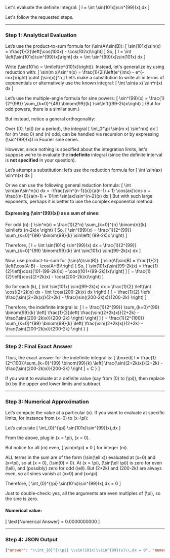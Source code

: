 Let's evaluate the definite integral:
\[
I = \int \sin(101x)\sin^{99}(x)\,dx
\]

Let's follow the requested steps.

---

### Step 1: Analytical Evaluation

Let’s use the product-to-sum formula for \(\sin(A)\sin(B)\):
\[
\sin(101x)\sin(x) = \frac{1}{2}\left[\cos(100x) - \cos(102x)\right]
\]
So,
\[
I = \int \left[\sin(101x)\sin^{99}(x)\right] dx = \int \sin^{99}(x)\sin(101x) dx
\]

Write \(\sin(101x) = \Im\left(e^{i101x}\right)\). Instead, let's generalize by using reduction with:
\[
\sin(m x)\sin^n(x) = \frac{1}{2i}\left(e^{imx} - e^{-imx}\right) \cdot [\sin(x)]^n
\]
Let’s make a substitution to write all in terms of exponentials or alternatively use the known integral:
\[
\int \sin(a x) \sin^n(x) dx
\]

Let’s use the multiple-angle formula for sine powers:
\[
\sin^{99}(x) = \frac{1}{2^{98}} \sum_{k=0}^{49} \binom{99}{k} \sin\left((99-2k)x\right)
\]
(But for odd powers, there is a similar sum.)

But instead, notice a general orthogonality:

Over \([0, \pi]\) (or a period), the integral
\[
\int_0^\pi \sin(m x) \sin^n(x) dx
\]
for \(m \neq 0\) and \(n\) odd, can be handled via recursion or by expressing \(\sin^{99}(x)\) in Fourier sine series.

However, since nothing is specified about the integration limits, let's suppose we're to evaluate the **indefinite** integral (since the definite interval is **not specified** in your question).

Let’s attempt a substitution: let’s use the reduction formula for
\[
\int \sin(ax) \sin^n(x) dx
\]

Or we can use the following general reduction formula:
\[
\int \sin(ax)\sin^n(x) dx = -\frac{\sin^{n-1}(x)}{a(n-1) + 1} \cos(ax)\cos x + \frac{(n-1)}{a(n-1) + 1}\int \sin(ax)\sin^{n-2}(x) dx
\]
But with such large exponents, perhaps it is better to use the complex exponential method.

#### Expressing \(\sin^{99}(x)\) as a sum of sines:

For odd \(n\):
\[
\sin^n(x) = \frac{1}{2^n} \sum_{k=0}^{n} \binom{n}{k} \sin\left( (n-2k)x \right)
\]
So,
\[
\sin^{99}(x) = \frac{1}{2^{99}} \sum_{k=0}^{99} \binom{99}{k} \sin\left( (99-2k)x \right)
\]

Therefore,
\[
I = \int \sin(101x) \sin^{99}(x) dx = \frac{1}{2^{99}} \sum_{k=0}^{99} \binom{99}{k} \int \sin(101x) \sin((99-2k)x) dx
\]

Now, use product-to-sum for \(\sin(A)\sin(B)\):
\[
\sin(A)\sin(B) = \frac{1}{2} \left[\cos(A-B) - \cos(A+B)\right]
\]
So,
\[
\sin(101x)\sin((99-2k)x) = \frac{1}{2}\left[\cos((101-(99-2k))x) - \cos((101+(99-2k))x)\right]
\]
\[
= \frac{1}{2}\left[\cos((2+2k)x) - \cos((200-2k)x)\right]
\]

So for each \(k\),
\[
\int \sin(101x) \sin((99-2k)x) dx = \frac{1}{2} \left(\int \cos((2+2k)x) dx - \int \cos((200-2k)x) dx \right)
\]
\[
= \frac{1}{2} \left( \frac{\sin((2+2k)x)}{2+2k} - \frac{\sin((200-2k)x)}{200-2k} \right)
\]

Therefore, the indefinite integral is:
\[
I = \frac{1}{2^{99}} \sum_{k=0}^{99} \binom{99}{k} \left[ \frac{1}{2}\left( \frac{\sin((2+2k)x)}{2+2k} - \frac{\sin((200-2k)x)}{200-2k} \right) \right]
\]
\[
= \frac{1}{2^{100}} \sum_{k=0}^{99} \binom{99}{k} \left( \frac{\sin((2+2k)x)}{2+2k} - \frac{\sin((200-2k)x)}{200-2k} \right )
\]

---

### Step 2: Final Exact Answer

Thus, the exact answer for the indefinite integral is:
\[
\boxed{
I = \frac{1}{2^{100}}\sum_{k=0}^{99} \binom{99}{k} \left[ \frac{\sin((2+2k)x)}{2+2k} - \frac{\sin((200-2k)x)}{200-2k} \right ] + C
}
\]

If you want to evaluate at a definite value (say from \(0\) to \(\pi\)), then replace \(x\) by the upper and lower limits and subtract.

---

### Step 3: Numerical Approximation

Let’s compute the value at a particular \(x\). If you want to evaluate at specific limits, for instance from \(x=0\) to \(x=\pi\):

Let’s calculate
\[
\int_{0}^{\pi} \sin(101x)\sin^{99}(x)\,dx
\]

From the above, plug in \(x = \pi\), \(x = 0\).

But notice for all \(m\) even,
\[
\sin(m\pi) = 0
\]
for integer \(m\).

ALL terms in the sum are of the form \(\sin(\ell x)\) evaluated at \(x=0\) and \(x=\pi\), so at \(x = 0\), \(\sin(0) = 0\). At \(x = \pi\),
\(\sin(\ell \pi)\) is zero for even \(\ell\), and (possibly) zero for odd \(\ell\). But \(2+2k\) and \(200-2k\) are always even, so all sines vanish at \(x=0\) and \(x=\pi\).

Therefore,
\[
\int_{0}^{\pi} \sin(101x)\sin^{99}(x)\,dx = 0
\]

Just to double-check: yes, all the arguments are even multiples of \(\pi\), so the sine is zero.

#### Numerical value:
\[
\text{Numerical Answer} = 0.0000000000
\]

---

### Step 4: JSON Output

```json
{"answer": "\\int_{0}^{\\pi} \\sin(101x)\\sin^{99}(x)\\,dx = 0", "numerical_answer": "0.0000000000"}
```